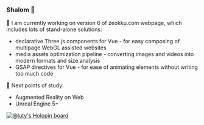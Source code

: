 ### Shalom 👋

🔭 I am currently working on version 6 of zeokku.com webpage, which includes lots of stand-alone solutions:
- declarative Three.js components for Vue - for easy composing of multipage WebGL assisted websites
- media assets optimization pipeline - converting images and videos into modern formats and size analysis
- GSAP directives for Vue - for ease of animating elements without writing too much code

🌱 Next points of study:
- Augmented Reality on Web
- Unreal Engine 5+

[![@luty's Holopin board](https://holopin.io/api/user/board?user=luty)](https://holopin.io/@luty)

<!--
**Lutymane/Lutymane** is a ✨ _special_ ✨ repository because its `README.md` (this file) appears on your GitHub profile.

Here are some ideas to get you started:

- 🔭 I’m currently working on ...
- 🌱 I’m currently learning ...
- 👯 I’m looking to collaborate on ...
- 🤔 I’m looking for help with ...
- 💬 Ask me about ...
- 📫 How to reach me: ...
- 😄 Pronouns: ...
- ⚡ Fun fact: ...
-->
